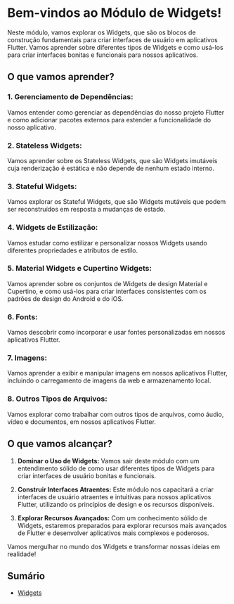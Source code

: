 # Bem-vindos ao Módulo de Widgets!

Neste módulo, vamos explorar os Widgets, que são os blocos de construção fundamentais para criar interfaces de usuário em aplicativos Flutter. Vamos aprender sobre diferentes tipos de Widgets e como usá-los para criar interfaces bonitas e funcionais para nossos aplicativos.

## O que vamos aprender?

### 1. **Gerenciamento de Dependências:**
   Vamos entender como gerenciar as dependências do nosso projeto Flutter e como adicionar pacotes externos para estender a funcionalidade do nosso aplicativo.

### 2. **Stateless Widgets:**
   Vamos aprender sobre os Stateless Widgets, que são Widgets imutáveis cuja renderização é estática e não depende de nenhum estado interno.

### 3. **Stateful Widgets:**
   Vamos explorar os Stateful Widgets, que são Widgets mutáveis que podem ser reconstruídos em resposta a mudanças de estado.

### 4. **Widgets de Estilização:**
   Vamos estudar como estilizar e personalizar nossos Widgets usando diferentes propriedades e atributos de estilo.

### 5. **Material Widgets e Cupertino Widgets:**
   Vamos aprender sobre os conjuntos de Widgets de design Material e Cupertino, e como usá-los para criar interfaces consistentes com os padrões de design do Android e do iOS.

### 6. **Fonts:**
   Vamos descobrir como incorporar e usar fontes personalizadas em nossos aplicativos Flutter.

### 7. **Imagens:**
   Vamos aprender a exibir e manipular imagens em nossos aplicativos Flutter, incluindo o carregamento de imagens da web e armazenamento local.

### 8. **Outros Tipos de Arquivos:**
   Vamos explorar como trabalhar com outros tipos de arquivos, como áudio, vídeo e documentos, em nossos aplicativos Flutter.

## O que vamos alcançar?

1. **Dominar o Uso de Widgets:** Vamos sair deste módulo com um entendimento sólido de como usar diferentes tipos de Widgets para criar interfaces de usuário bonitas e funcionais.

2. **Construir Interfaces Atraentes:** Este módulo nos capacitará a criar interfaces de usuário atraentes e intuitivas para nossos aplicativos Flutter, utilizando os princípios de design e os recursos disponíveis.

3. **Explorar Recursos Avançados:** Com um conhecimento sólido de Widgets, estaremos preparados para explorar recursos mais avançados de Flutter e desenvolver aplicativos mais complexos e poderosos.

Vamos mergulhar no mundo dos Widgets e transformar nossas ideias em realidade!

## Sumário
- [Widgets](widgets/README.md)
<!-- TODO: em produção- [Widgets de estilização](widgets-de-estilizacao/README.md)
- [Material Widgets e Cupertino Widgets](material-cupertino-widgets/README.md)
- [Fonts](fonts/README.md)
- [Imagens](imagens/README.md)
- [Outros tipos de arquivos](outros-tipos-de-arquivos/README.md) -->
